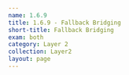```yaml
---
name: 1.6.9
title: 1.6.9 - Fallback Bridging
short-title: Fallback Bridging
exam: both
category: Layer 2
collection: Layer2
layout: page
---
```

